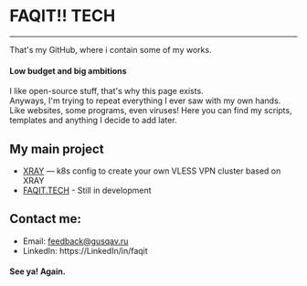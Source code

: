 # FAQIT!! TECH 

---

That's my GitHub, where i contain some of my works.

#### Low budget and big ambitions

I like open-source stuff, that's why this page exists.  
Anyways, I'm trying to repeat everything I ever saw with my own hands. Like websites, some programs, even viruses!
Here you can find my scripts, templates and anything I decide to add later.

## My main project 

- [XRAY](https://github.com/faqit/k8s-xray) — k8s config to create your own VLESS VPN cluster based on XRAY
- [FAQIT.TECH](https://www.faqit.tech) - Still in development

## Contact me:

- Email: feedback@gusqav.ru
- LinkedIn: https://LinkedIn/in/faqit


#### See ya! Again.
